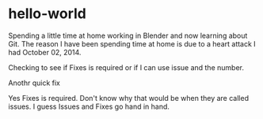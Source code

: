 hello-world
===========

Spending a little time at home working in Blender and now learning about Git. The reason I have been spending time at home is due to a heart attack I had October 02, 2014.

Checking to see if Fixes is required or if I can use issue and the number.

Anothr quick fix

Yes Fixes is required. Don't know why that would be when they are called issues. I guess Issues and Fixes go hand in hand.
